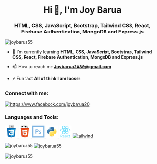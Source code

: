<h1 align="center">Hi 👋, I'm Joy Barua</h1>
<h3 align="center">HTML, CSS, JavaScript, Bootstrap, Tailwind CSS, React, Firebase Authentication, MongoDB and Express.js</h3>

<p align="left"> <img src="https://komarev.com/ghpvc/?username=joybarua55&label=Profile%20views&color=0e75b6&style=flat" alt="joybarua55" /> </p>

- 🌱 I’m currently learning **HTML, CSS, JavaScript, Bootstrap, Tailwind CSS, React, Firebase Authentication, MongoDB and Express.js**

- 📫 How to reach me **Joybarua2039@gmail.com**

- ⚡ Fun fact **All of think I am looser**

<h3 align="left">Connect with me:</h3>
<p align="left">
<a href="https://fb.com/https://www.facebook.com/joybarua20" target="blank"><img align="center" src="https://raw.githubusercontent.com/rahuldkjain/github-profile-readme-generator/master/src/images/icons/Social/facebook.svg" alt="https://www.facebook.com/joybarua20" height="30" width="40" /></a>
</p>

<h3 align="left">Languages and Tools:</h3>
<p align="left"> <a href="https://www.w3schools.com/css/" target="_blank" rel="noreferrer"> <img src="https://raw.githubusercontent.com/devicons/devicon/master/icons/css3/css3-original-wordmark.svg" alt="css3" width="40" height="40"/> </a> <a href="https://www.w3.org/html/" target="_blank" rel="noreferrer"> <img src="https://raw.githubusercontent.com/devicons/devicon/master/icons/html5/html5-original-wordmark.svg" alt="html5" width="40" height="40"/> </a> <a href="https://www.photoshop.com/en" target="_blank" rel="noreferrer"> <img src="https://raw.githubusercontent.com/devicons/devicon/master/icons/photoshop/photoshop-line.svg" alt="photoshop" width="40" height="40"/> </a> <a href="https://www.python.org" target="_blank" rel="noreferrer"> <img src="https://raw.githubusercontent.com/devicons/devicon/master/icons/python/python-original.svg" alt="python" width="40" height="40"/> </a> <a href="https://reactjs.org/" target="_blank" rel="noreferrer"> <img src="https://raw.githubusercontent.com/devicons/devicon/master/icons/react/react-original-wordmark.svg" alt="react" width="40" height="40"/> </a> <a href="https://tailwindcss.com/" target="_blank" rel="noreferrer"> <img src="https://www.vectorlogo.zone/logos/tailwindcss/tailwindcss-icon.svg" alt="tailwind" width="40" height="40"/> </a> </p>

<p><img align="left" src="https://github-readme-stats.vercel.app/api/top-langs?username=joybarua55&show_icons=true&locale=en&layout=compact" alt="joybarua55" /></p>

<p>&nbsp;<img align="center" src="https://github-readme-stats.vercel.app/api?username=joybarua55&show_icons=true&locale=en" alt="joybarua55" /></p>

<p><img align="center" src="https://github-readme-streak-stats.herokuapp.com/?user=joybarua55&" alt="joybarua55" /></p>
